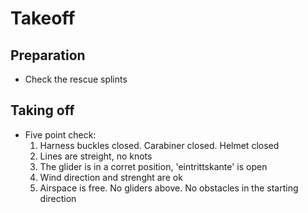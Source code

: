 # Takeoff

## Preparation
* Check the rescue splints


## Taking off
* Five point check:
    1. Harness buckles closed. Carabiner closed. Helmet closed
    2. Lines are streight, no knots
    3. The glider is in a corret position, 'eintrittskante' is open
    4. Wind direction and strenght are ok
    5. Airspace is free. No gliders above. No obstacles in the starting direction
    
